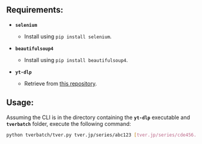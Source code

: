 ## Requirements:

- **`selenium`**
  - Install using `pip install selenium`.

- **`beautifulsoup4`**
  - Install using `pip install beautifulsoup4`.

- **`yt-dlp`**
  - Retrieve from [this repository](github.com/yt-dlp/yt-dlp).

## Usage:

Assuming the CLI is in the directory containing the **`yt-dlp`** executable and **`tverbatch`** folder, execute the following command:

```sh
python tverbatch/tver.py tver.jp/series/abc123 [tver.jp/series/cde456...] && yt-dlp --write-subs -a tver.txt
```